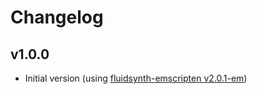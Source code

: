 # Changelog

## v1.0.0

- Initial version (using [fluidsynth-emscripten v2.0.1-em](https://github.com/jet2jet/fluidsynth-emscripten/releases/tag/v2.0.1-em))

